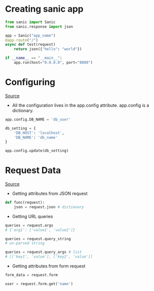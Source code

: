 # Creating sanic app

```python
from sanic import Sanic
from sanic.response import json

app = Sanic("app_name")
@app.route("/")
async def test(request)
    return json({"hello": "world"})

if __name__ == "__main__":
    app.run(host="0.0.0.0", port="8000")
```

# Configuring

[Source](https://sanic.readthedocs.io/en/latest/sanic/config.html)

- All the configuration lives in the app.config attribute. app.config is a dictionary.

```python
app.config.DB_NAME = 'db_user'

db_setting = {
    'DB_HOST': 'localhost',
    'DB_NAME': 'db_name'
}

app.config.update(db_setting)
```

# Request Data

[Source](https://sanic.readthedocs.io/en/latest/sanic/request_data.html)

- Getting attributes from JSON request

```python
def func(request):
    json = request.json # dictionary
```

- Getting URL queries

```python
queries = request.args
# {'arg1': ['value1', 'value2']}

queries = request.query_string
# un-parsed string

queries = request.query_args # list
# [['key1', 'value'], ['key2', 'value']]
```

- Getting attributes from form request

```python
form_data = request.form

user = request.form.get('name')
```
